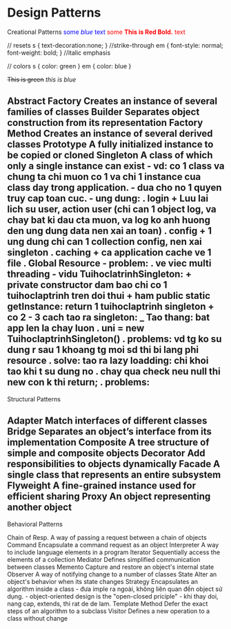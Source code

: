# Design Patterns
Creational Patterns
<span style="color:blue">some *blue* text</span>
<span style="color:red">some **This is Red Bold.** text</span>

// resets
s { text-decoration:none; } //strike-through
em { font-style: normal; font-weight: bold; } //italic emphasis


// colors
s { color: green }
em { color: blue }

~~This is green~~
_this is blue_

Abstract Factory	Creates an instance of several families of classes
Builder			Separates object construction from its representation
Factory Method		Creates an instance of several derived classes
Prototype			A fully initialized instance to be copied or cloned
Singleton			A class of which only a single instance can exist
	- vd: co 1 class va chung ta chi muon co 1 va chi 1 instance cua class day trong application.
	- dua cho no 1 quyen truy cap toan cuc.
	- ung dung: . login
		+ Luu lai lich su user, action user (chi can 1 object log, va chay bat ki dau cta muon,
			va log ko anh huong den ung dung data nen xai an toan)
			 . config
		+ 1 ung dung chi can 1 collection config, nen xai singleton
			 . caching
		+ ca application cache ve 1 file
			 . Global Resource
	- problem: . ve viec multi threading
	- vidu TuihoclatrinhSingleton:
		+ private constructor dam bao chi co 1 tuihoclaptrinh tren doi thui
		+ ham public static getInstance: return 1 tuihoclaptrinh singleton
		+ co 2 - 3 cach tao ra singleton:
		_ Tao thang: bat app len la chay luon
			. uni = new TuihoclaptrinhSingleton()
			. problems: vd tg ko su dung r sau 1 khoang tg moi sd thi bi lang phi resource
			. solve: tao ra lazy loadding: chi khoi tao khi t su dung no
			. chay qua check neu null thi new con k thi return;
			. problems:  
------------------------------------------------------------------------------------------------------
Structural Patterns

Adapter			Match interfaces of different classes
Bridge			Separates an object’s interface from its implementation
Composite			A tree structure of simple and composite objects
Decorator			Add responsibilities to objects dynamically
Facade			A single class that represents an entire subsystem
Flyweight			A fine-grained instance used for efficient sharing
Proxy				An object representing another object
------------------------------------------------------------------------------------------------------
Behavioral Patterns

Chain of Resp.		A way of passing a request between a chain of objects
Command			Encapsulate a command request as an object
Interpreter		A way to include language elements in a program
Iterator			Sequentially access the elements of a collection
Mediator			Defines simplified communication between classes
Memento			Capture and restore an object's internal state
Observer			A way of notifying change to a number of classes
State				Alter an object's behavior when its state changes
Strategy			Encapsulates an algorithm inside a class
	- đưa imple ra ngoài, không liên quan đến object sử dụng.
	- object-oriented design is the "open-closed priciple"
	- khi thay doi, nang cap, extends, thi rat de de lam.
Template Method		Defer the exact steps of an algorithm to a subclass
Visitor			Defines a new operation to a class without change
